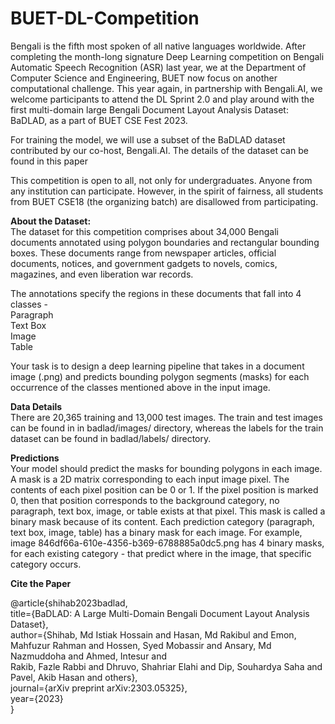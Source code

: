 # BUET-DL-Competition

Bengali is the fifth most spoken of all native languages worldwide. After completing the month-long signature Deep Learning competition on Bengali Automatic Speech Recognition (ASR) last year, we at the Department of Computer Science and Engineering, BUET now focus on another computational challenge. This year again, in partnership with Bengali.AI, we welcome participants to attend the DL Sprint 2.0 and play around with the first multi-domain large Bengali Document Layout Analysis Dataset: BaDLAD, as a part of BUET CSE Fest 2023.

For training the model, we will use a subset of the BaDLAD dataset contributed by our co-host, Bengali.AI. The details of the dataset can be found in this paper

This competition is open to all, not only for undergraduates. Anyone from any institution can participate.
However, in the spirit of fairness, all students from BUET CSE18 (the organizing batch) are disallowed from participating.

**About the Dataset:** <br>
The dataset for this competition comprises about 34,000 Bengali documents annotated using polygon boundaries and rectangular bounding boxes. These documents range from newspaper articles, official documents, notices, and government gadgets to novels, comics, magazines, and even liberation war records.

The annotations specify the regions in these documents that fall into 4 classes -<br>
Paragraph<br>
Text Box<br>
Image<br>
Table<br>

Your task is to design a deep learning pipeline that takes in a document image (.png) and predicts bounding polygon segments (masks) for each occurrence of the classes mentioned above in the input image.

**Data Details**<br>
There are 20,365 training and 13,000 test images. The train and test images can be found in in badlad/images/ directory, whereas the labels for the train dataset can be found in badlad/labels/ directory.

**Predictions**<br>
Your model should predict the masks for bounding polygons in each image. A mask is a 2D matrix corresponding to each input image pixel. The contents of each pixel position can be 0 or 1. If the pixel position is marked 0, then that position corresponds to the background category, no paragraph, text box, image, or table exists at that pixel. This mask is called a binary mask because of its content. Each prediction category (paragraph, text box, image, table) has a binary mask for each image. For example, image 846df66a-610e-4356-b369-6788885a0dc5.png has 4 binary masks, for each existing category - that predict where in the image, that specific category occurs.

**Cite the Paper**

@article{shihab2023badlad, <br>
  title={BaDLAD: A Large Multi-Domain Bengali Document Layout Analysis Dataset},<br>
  author={Shihab, Md Istiak Hossain and Hasan, Md Rakibul and Emon, Mahfuzur Rahman and Hossen, Syed Mobassir and Ansary, Md Nazmuddoha and Ahmed, Intesur and <br>Rakib, Fazle Rabbi and Dhruvo, Shahriar Elahi and Dip, Souhardya Saha and Pavel, Akib Hasan and others},<br>
  journal={arXiv preprint arXiv:2303.05325},<br>
  year={2023}<br>
}<br>


